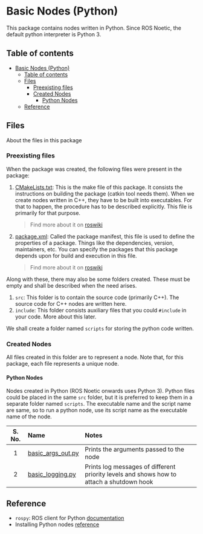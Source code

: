 # Basic Nodes (Python)

This package contains nodes written in Python. Since ROS Noetic, the default python interpreter is Python 3.

## Table of contents

- [Basic Nodes (Python)](#basic-nodes-python)
    - [Table of contents](#table-of-contents)
    - [Files](#files)
        - [Preexisting files](#preexisting-files)
        - [Created Nodes](#created-nodes)
            - [Python Nodes](#python-nodes)
    - [Reference](#reference)

## Files

About the files in this package

### Preexisting files

When the package was created, the following files were present in the package:

1. [CMakeLists.txt](./CMakeLists.txt): This is the make file of this package. It consists the instructions on building the package (catkin tool needs them). When we create nodes written in C++, they have to be built into executables. For that to happen, the procedure has to be described explicitly. This file is primarily for that purpose.

    > Find more about it on [roswiki](http://wiki.ros.org/catkin/CMakeLists.txt)

2. [package.xml](./package.xml): Called the package manifest, this file is used to define the properties of a package. Things like the dependencies, version, maintainers, etc. You can specify the packages that this package depends upon for build and execution in this file.

    > Find more about it on [roswiki](http://wiki.ros.org/catkin/package.xml)

Along with these, there may also be some folders created. These must be empty and shall be described when the need arises.

1. `src`: This folder is to contain the source code (primarily C++). The source code for C++ nodes are written here.
2. `include`: This folder consists auxiliary files that you could `#include` in your code. More about this later.

We shall create a folder named `scripts` for storing the python code written.

### Created Nodes

All files created in this folder are to represent a node. Note that, for this package, each file represents a unique node.

#### Python Nodes

Nodes created in Python (ROS Noetic onwards uses Python 3). Python files could be placed in the same `src` folder, but it is preferred to keep them in a separate folder named `scripts`. The executable name and the script name are same, so to run a python node, use its script name as the executable name of the node.

| S. No. | Name | Notes |
| :---: | :--- | :--- |
| 1 | [basic_args_out.py](./scripts/basic_args_out.py) | Prints the arguments passed to the node |
| 2 | [basic_logging.py](./scripts/basic_logging.py) | Prints log messages of different priority levels and shows how to attach a shutdown hook |

## Reference

- `rospy`: ROS client for Python [documentation](http://wiki.ros.org/rospy)
- Installing Python nodes [reference](http://docs.ros.org/en/api/catkin/html/howto/format2/installing_python.html)
